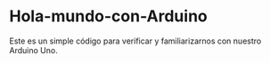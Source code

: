 Hola-mundo-con-Arduino
======================

Este es un simple código para verificar y familiarizarnos con nuestro Arduino Uno.
